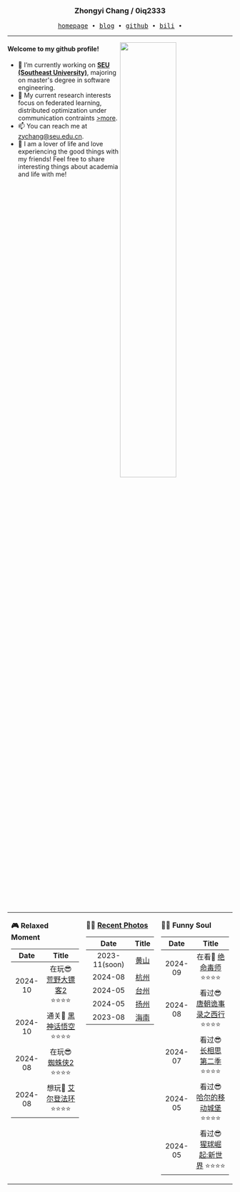 <h3 align="center"> Zhongyi Chang / 0iq2333 </h3>


<p align="center">
  <samp>
    <a href="https://0iq2333.github.io/">homepage</a> ∙
    <a href="https://blog.csdn.net/acm_durante?spm=1000.2115.3001.5343">blog</a> ∙
    <a href="https://github.com/0iq2333">github</a> ∙ 
    <a href="https://space.bilibili.com/493914865?spm_id_from=333.1007.0.0">bili</a> ∙ 
  </samp>
</p>


---

<img align="right" src="https://github-readme-stats.vercel.app/api?username=0iq2333&show_icons=true&hide_border=true&theme=radical" width="50%">


#### Welcome to my github profile!
<!-- languages:start -->
<!-- prettier-ignore-start -->
<!-- markdownlint-disable -->
- 🔭 I’m currently working on [**SEU (Southeast University)**](https://cse.seu.edu.cn/), majoring on master's degree in software engineering.
- 🌱 My current research interests focus on federated learning, distributed optimization under communication contraints [>more](https://0iq2333.github.io/).
- 📫 You can reach me at [zychang@seu.edu.cn](mailto:zychang@seu.edu.cn).
- 🎨 I am a lover of life and love experiencing the good things with my friends! Feel free to share interesting things about academia and life with me!

<!-- markdownlint-restore -->
<!-- prettier-ignore-end -->
<!-- languages:end -->

<table width="100%" align="center" padding="0" margin="0">
<tr>

<td valign="top" width="33.3%">

<!-- **🎮 <a href="" target="_blank">Relaxed Moment</a>** -->
**🎮 <a target="_blank">Relaxed Moment</a>**
<!-- START_SECTION:game -->
| Date | Title |
| :-: | :---: |
| 2024-10 | 在玩😎 <a href='' target='_blank'>荒野大镖客2</a> ⭐⭐⭐⭐ |
| 2024-10 | 通关🐒 <a href='' target='_blank'>黑神话悟空</a> ⭐⭐⭐⭐ |
| 2024-08 | 在玩😎 <a href='' target='_blank'>蜘蛛侠2</a> ⭐⭐⭐⭐ |
| 2024-08 | 想玩🤔 <a href='' target='_blank'>艾尔登法环</a> ⭐⭐⭐⭐ |
<!-- END_SECTIONgame -->
</td>

<td valign="top" width="33.3%">

**🤹‍♀️ <a href="https://0iq2333.github.io/miscellaneous/" target="_blank">Recent Photos</a>**

<!-- START_SECTION:photo -->
| Date | Title |
| :-: | :---: |
| 2023-11(soon) | <a href='' target='_blank'>黄山</a> |
| 2024-08 | <a href='https://0iq2333.github.io/projects/7_project/' target='_blank'>杭州</a> |
| 2024-05 | <a href='https://0iq2333.github.io/projects/6_project/' target='_blank'>台州</a> |
| 2024-05 | <a href='https://0iq2333.github.io/projects/5_project/' target='_blank'>扬州</a> |
| 2023-08 | <a href='https://0iq2333.github.io/projects/3_project/' target='_blank'>海南</a> |
<!-- END_SECTION:photo -->
</td>

<td valign="top" width="33.3%">

<!-- **🤾‍♂️ <a href="" target="_blank">Funny Soul</a>** -->
**🤾‍♂️ <a target="_blank">Funny Soul</a>**
<!-- START_SECTION:douban -->
| Date | Title |
| :-: | :---: |
| 2024-09 | 在看🤔 <a href='https://movie.douban.com/subject/2373195/' target='_blank'>绝命毒师</a> ⭐⭐⭐⭐ |
| 2024-08 | 看过😎 <a href='https://movie.douban.com/subject/36188849/' target='_blank'>唐朝诡事录之西行</a> ⭐⭐⭐⭐ |
| 2024-07 | 看过😎 <a href='https://movie.douban.com/subject/36553434/' target='_blank'>长相思 第二季</a> ⭐⭐⭐⭐ |
| 2024-05 | 看过😎 <a href='https://movie.douban.com/subject/1308807/' target='_blank'>哈尔的移动城堡</a> ⭐⭐⭐⭐ |
| 2024-05 | 看过😎 <a href='https://movie.douban.com/subject/36069854/' target='_blank'>猩球崛起:新世界</a> ⭐⭐⭐⭐ |
<!-- END_SECTION:douban -->
</td>



</tr>

<!-- START_SECTION:github-xxx -->
<!-- END_SECTION:github-xxx -->

</table>
